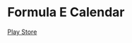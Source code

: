 # Formula E Calendar
[Play Store](https://play.google.com/store/apps/details?id=de.ae.formulaecalendar)
